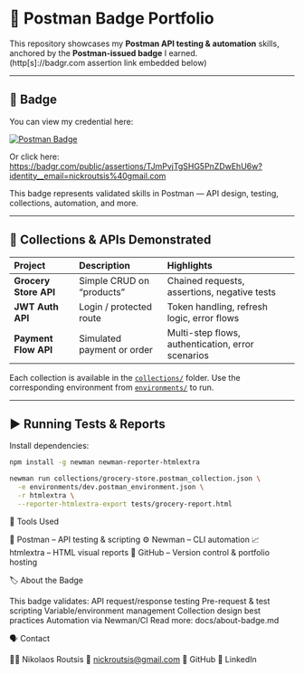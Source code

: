 # 🏅 Postman Badge Portfolio

This repository showcases my **Postman API testing & automation** skills, anchored by the **Postman-issued badge** I earned.  
(http[s]://badgr.com assertion link embedded below)

---

## 📌 Badge

You can view my credential here:

[![Postman Badge](https://api.badgr.io/public/assertions/TJmPvjTgSHG5PnZDwEhU6w/image)](https://badgr.com/public/assertions/TJmPvjTgSHG5PnZDwEhU6w?identity__email=nickroutsis%40gmail.com)

Or click here:  
https://badgr.com/public/assertions/TJmPvjTgSHG5PnZDwEhU6w?identity__email=nickroutsis%40gmail.com  

This badge represents validated skills in Postman — API design, testing, collections, automation, and more.

---

## 📂 Collections & APIs Demonstrated

| Project | Description | Highlights |
|:--|:--|:--|
| **Grocery Store API** | Simple CRUD on “products” | Chained requests, assertions, negative tests |
| **JWT Auth API** | Login / protected route | Token handling, refresh logic, error flows |
| **Payment Flow API** | Simulated payment or order | Multi-step flows, authentication, error scenarios |

Each collection is available in the [`collections/`](./collections) folder. Use the corresponding environment from [`environments/`](./environments) to run.

---

## ▶️ Running Tests & Reports

Install dependencies:

```bash
npm install -g newman newman-reporter-htmlextra
```
```bash
newman run collections/grocery-store.postman_collection.json \
  -e environments/dev.postman_environment.json \
  -r htmlextra \
  --reporter-htmlextra-export tests/grocery-report.html
```
🧰 Tools Used

🧪 Postman – API testing & scripting
⚙️ Newman – CLI automation
📈 htmlextra – HTML visual reports
🐙 GitHub – Version control & portfolio hosting

🏷 About the Badge

This badge validates:
API request/response testing
Pre-request & test scripting
Variable/environment management
Collection design best practices
Automation via Newman/CI
Read more: docs/about-badge.md

🗣 Contact

👨‍💻 Nikolaos Routsis
📧 nickroutsis@gmail.com
🐙 GitHub
💼 LinkedIn
